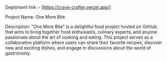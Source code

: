 Deploment link :- [https://crave-crafter.vercel.app/]

Project Name: One More Bite

Description:
"One More Bite" is a delightful food project hosted on GitHub that aims to bring together food enthusiasts, culinary experts, and anyone passionate about the art of cooking and eating. This project serves as a collaborative platform where users can share their favorite recipes, discover new and exciting dishes, and engage in discussions about the world of gastronomy.
